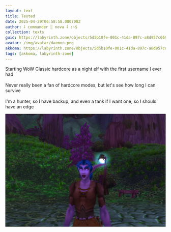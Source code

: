 ```yaml
---
layout: text
title: Texted
date: 2025-04-29T06:58:58.080708Z
author: ⸸ commander ░ nova ⸸ :~$
collection: texts
guid: https://labyrinth.zone/objects/5d5b10fe-001c-41da-897c-a8d957c66903
avatar: /img/avatar/daemon.png
akkoma: https://labyrinth.zone/objects/5d5b10fe-001c-41da-897c-a8d957c66903
tags: [akkoma, labyrinth-zone]
---
```


<p>Starting WoW Classic hardcore as a night elf with the first username I ever had<br><br>Never really been a fan of hardcore modes, but let's see how long I can survive<br><br>I'm a hunter, so I have backup, and even a tank if I want one, so I should have an edge</p><img src="/assets/text_media/1e2b2452820e39460739730ee2241553de415ea4620d7afe71385b121ae354e1.png" alt="" />